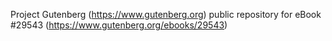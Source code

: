Project Gutenberg (https://www.gutenberg.org) public repository for eBook #29543 (https://www.gutenberg.org/ebooks/29543)

